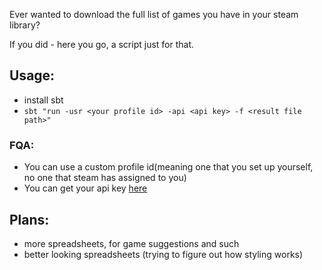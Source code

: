 Ever wanted to download the full list of games you have in your steam library?

If you did - here you go, a script just for that.

## Usage:
- install sbt
- `sbt "run -usr <your profile id> -api <api key> -f <result file path>"`

### FQA:
- You can use a custom profile id(meaning one that you set up yourself, no one that steam has assigned to you)
- You can get your api key [here](https://steamcommunity.com/dev/apikey)

## Plans:
- more spreadsheets, for game suggestions and such
- better looking spreadsheets (trying to figure out how styling works)
